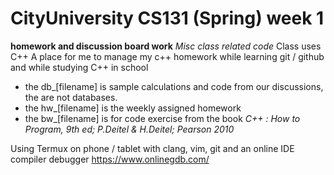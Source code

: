 # CityUniversity CS131 (Spring) week 1
**homework and discussion board work**
*Misc class related code*
Class uses C++
A place for me to manage my c++ homework while learning git / github and while studying C++ in school

+ the db_[filename] is sample calculations and code from our discussions, the are not databases.
+ the hw_[filename] is the weekly assigned homework
+ the bw_[filename] is for code exercise from the book _C++ : How to Program, 9th ed;  P.Deitel & H.Deitel; Pearson 2010_

Using Termux on phone / tablet with clang, vim, git and an online IDE compiler debugger https://www.onlinegdb.com/
